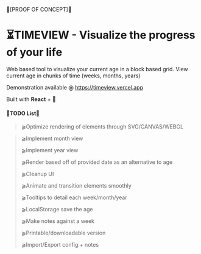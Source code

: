💠[PROOF OF CONCEPT]💠
# ⏳TIMEVIEW - Visualize the progress of your life

Web based tool to visualize your current age in a block based grid.
View current age in chunks of time (weeks, months, years)

Demonstration available @ https://timeview.vercel.app

Built with **React** + 🤍  
  
    
      
      







#### 💢TODO List💢
>⫺Optimize rendering of elements through SVG/CANVAS/WEBGL

>⫺Implement month view
>
>⫺Implement year view
>
>⫺Render based off of provided date as an alternative to age
>
>⫺Cleanup UI
>
>⫺Animate and transition elements smoothly
>
>⫺Tooltips to detail each week/month/year
>
>⫺LocalStorage save the age
>
>⫺Make notes against a week
>
>⫺Printable/downloadable version
>
>⫺Import/Export config + notes

